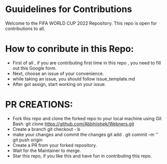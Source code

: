 # Guuidelines for Contributions

Welcome to the FIFA WORLD CUP 2022 Repository. This repo is open for contributions to all.

# How to conribute in this Repo:

- First of all , if you are contributing first time in this repo , you need to fill out this Google form.
- Next, choose an issue of your convenience.
- while taking an issue, you should follow issue_template.md
- After got assign, start working on your issue.

# PR CREATIONS:
- Fork this repo and clone the forked repo to your local machine using Git Bash.
git clone https://github.com/Abbhiishek/Webners.git
- Create a branch
git checkout - b <branch-name>
- make your changes and commit the changes
git add .
git commit -m '<Commit message>'
git push origin <branch-name>
- Create a PR from your forked repository.
- Wait for the Maintainer to merge.
- Star this repo, if you like this and have fun in contributing this repo.
